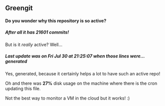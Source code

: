 ## Greengit

#### Do you wonder why this repository is so active?

##### After all it has 21601 commits!

But is it *really* active? Well...

##### Last update was on Fri Jul 30 at 21:25:07 when those lines were... generated

Yes, generated, because it certainly helps a lot to have such an active repo!

Oh and there was **27%** disk usage on the machine
where there is the cron updating this file.

Not the best way to monitor a VM in the cloud but it works! :)
